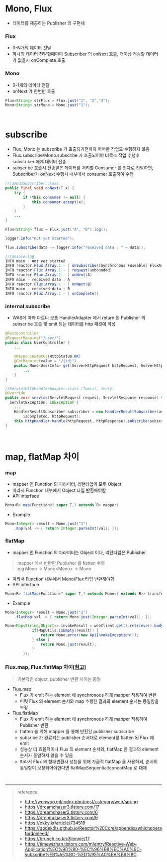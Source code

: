 # Mono, Flux
* 데이터를 제공하는 Publisher 의 구현체

### Flux
* 0-N개의 데이터 전달
* 하나의 데이터 전달할때마다 Subscriber 의 onNext 호출, 더이상 전송할 데이터가 없을시 onComplete 호출

### Mono
* 0-1개의 데이터 전달
* onNext 가 한번만 호출

```java
Flux<String> strFlux = Flux.just("1", "2","3");
Mono<String> strMono = Mono.just("1");
```

<br>

# subscribe
* Flux, Mono 는 subscribe 가 호출되기전까지 어떠한 작업도 수행하지 않음
* Flux.subscribe/Mono.subscribe 가 호출되어야 비로소 작업 수행후 subscriber 에게 데이터 전송
* subscribe 호출시 전송받은 데이터를 처리할 Consumer 를 인자로 전달하면, Subscriber가 onNext 수행시 내부에서 consumer 호출하여 수행
```java
//LambdaSubscriber.class
public final void onNext(T x) {
    try {
        if (this.consumer != null) {
            this.consumer.accept(x);
        }
    }
    ...
}
```
```java
Flux<String> flux = Flux.just("A", "B").log();

logger.info("not yet started");

flux.subscribe(data -> logger.info("received data : " + data));

//console.log
INFO main - not yet started
INFO reactor.Flux.Array.1 - | onSubscribe([Synchronous Fuseable] FluxArray.ArraySubscription)
INFO reactor.Flux.Array.1 - | request(unbounded)
INFO reactor.Flux.Array.1 - | onNext(A)
INFO main - received data : A
INFO reactor.Flux.Array.1 - | onNext(B)
INFO main - received data : B
INFO reactor.Flux.Array.1 - | onComplete()
```

### internal subscribe
* WAS에 따라 다르나 보통 HandlerAdapter 에서 return 된 Publisher 의 subscribe 호출 및 emit 되는 데이터를 http 패킷에 작성
```java
@RestController
@RequestMapping("/user/")
public class UserController {
	...
	
	@ResponseStatus(HttpStatus.OK)
	@GetMapping(value = "/{id}")
	public Mono<UserInfo> get(ServerHttpRequest httpRequest, ServerHttpResponse httpResponse) {
		...
	}
}
```
```java
//ServletHttpHandlerAdapter.class (Tomcat, Jeety)
@Override
public void service(ServletRequest request, ServletResponse response) throws 
  ServletException, IOException {        
    ...
    HandlerResultSubscriber subscriber = new HandlerResultSubscriber(asyncContext, 
        isCompleted, httpRequest);
    this.httpHandler.handle(httpRequest, httpResponse).subscribe(subscriber);
}
```


<br>


# map, flatMap 차이
### map
* mapper 인 Function 의 파라미터, 리턴타입이 모두 Object
* 따라서 Function 내부에서 Object 타입 반환해야함
* API interface
```java
Mono<R> map(Function<? super T,? extends R> mapper)
```
* Example
```java
Mono<Integer> result = Mono.just("1")
	.map(val -> { return Integer.parseInt(val); });
```

### flatMap
* mapper 인 Function 의 파라미터는 Object 이나, 리턴타입은 Publisher
> mapper 에서 반환한 Publisher 를 flatten 수행 <br>
> e.g Mono<String> -> Mono<Mono<Integer>> -> Mono<Integer> 
* 따라서 Function 내부에서 Mono/Flux 타입 반환해야함
* API interface
```java
Mono<R> flatMap(Function<? super T,? extends Mono<? extends R>> transformer)
```
* Example
```java
Mono<Integer> result = Mono.just("1")
   	.flatMap(val -> { return Mono.just(Integer.parseInt(val)); });
```
```java
Mono<Map<String,Object>> invokeResult = webClient.get().retrieve().bodyToMono(Map.class).flatMap(result -> {
   			if(MapUtils.isEmpty(result)) {
   				return Mono.error(new ApiInvokeException());
   			} else {
   				return Mono.just(result);
   			}
   		});
```

### Flux.map, Flux.flatMap 차이[[참고]](https://www.baeldung.com/java-reactor-map-flatmap)
> 기본적인 object, publisher 반환 차이는 동일
* Flux.map
	* Flux 가 emit 하는 element 에 synchronous 하게 mapper 적용하여 반환
	* 따럿 Flux 의 element 순서와 map 수행한 결과의 element 순서는 동일함을 보장
* Flux.flatMap
	* Flux 가 emit 하는 element 에 synchronous 하게 mapper 적용하여 Publisher 반환
	* flatten 을 위해 mapper 를 통해 반환된 publisher subscribe
	* subsribe 가 완료되는 publisher 순서대로 element를 flatten 된 Flux 에 emit   
	* 성능상 더 효율적이나 Flux 의 element 순서와, flatMap 한 결과의 element 순서가 동일하지 않을 수 있음
	* 따라서 Flux 의 형태변환시 성능을 위해 가급적 flatMap 을 사용하되, 순서의 동일함이 보장되어야한다면 flatMapSequential/concatMap 로 대체

<br>

***
> reference
> * http://wonwoo.ml/index.php/post/category/web/spring
> * https://dreamchaser3.tistory.com/17
> * https://dreamchaser3.tistory.com/6
> * https://dreamchaser3.tistory.com/6
> * https://okky.kr/article/734519
> * https://godekdls.github.io/Reactor%20Core/appendixawhichoperatordoineed/
> * https://brunch.co.kr/@lonnie/17
> * https://timewizhan.tistory.com/m/entry/Reactive-Web-Application%EC%9D%80-%EC%96%B8%EC%A0%9C-subscribe%EB%A5%BC-%ED%95%A0%EA%B9%8C